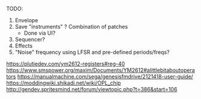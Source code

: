 TODO:
1. Envelope
1. Save "instruments" ? Combination of patches
    - Done via UI?
1. Sequencer?
1. Effects
1. "Noise" frequency using LFSR and pre-defined periods/freqs?

https://plutiedev.com/ym2612-registers#reg-40
https://www.smspower.org/maxim/Documents/YM2612#alittlebitaboutoperators
https://manualmachine.com/sega/genesisfmdrive/2121418-user-guide/
https://moddingwiki.shikadi.net/wiki/OPL_chip
http://gendev.spritesmind.net/forum/viewtopic.php?t=386&start=106